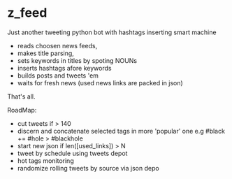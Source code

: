 # z_feed
Just another tweeting python bot with hashtags inserting smart machine


* reads choosen news feeds, 
* makes title parsing,
* sets keywords in titles by spoting NOUNs
* inserts hashtags afore keywords
* builds posts and tweets 'em
* waits for fresh news (used news links are packed in json) 

That's all.

RoadMap:

* cut tweets if > 140
* discern and concatenate selected tags in more 'popular' one e.g #black += #hole > #blackhole 
* start new json if len([used_links]) > N
* tweet by schedule using tweets depot 
* hot tags monitoring
* randomize rolling tweets by source via json depo
